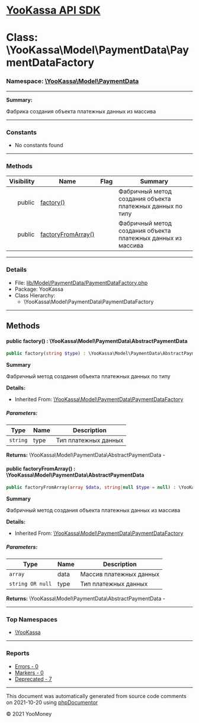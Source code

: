 # [YooKassa API SDK](../home.md)

# Class: \YooKassa\Model\PaymentData\PaymentDataFactory
### Namespace: [\YooKassa\Model\PaymentData](../namespaces/yookassa-model-paymentdata.md)
---
**Summary:**

Фабрика создания объекта платежных данных из массива

---
### Constants
* No constants found
---
### Methods
| Visibility | Name | Flag | Summary |
| ----------:| ---- | ---- | ------- |
| public | [factory()](../classes/YooKassa-Model-PaymentData-PaymentDataFactory.md#method_factory) |  | Фабричный метод создания объекта платежных данных по типу |
| public | [factoryFromArray()](../classes/YooKassa-Model-PaymentData-PaymentDataFactory.md#method_factoryFromArray) |  | Фабричный метод создания объекта платежных данных из массива |
---
### Details
* File: [lib/Model/PaymentData/PaymentDataFactory.php](../../lib/Model/PaymentData/PaymentDataFactory.php)
* Package: YooKassa
* Class Hierarchy:
  * \YooKassa\Model\PaymentData\PaymentDataFactory

---
## Methods
<a name="method_factory" class="anchor"></a>
#### public factory() : \YooKassa\Model\PaymentData\AbstractPaymentData

```php
public factory(string $type) : \YooKassa\Model\PaymentData\AbstractPaymentData
```

**Summary**

Фабричный метод создания объекта платежных данных по типу

**Details:**
* Inherited From: [\YooKassa\Model\PaymentData\PaymentDataFactory](../classes/YooKassa-Model-PaymentData-PaymentDataFactory.md)
##### Parameters:
| Type | Name | Description |
| ---- | ---- | ----------- |
| <code lang="php">string</code> | type  | Тип платежных данных |

**Returns:** \YooKassa\Model\PaymentData\AbstractPaymentData - 


<a name="method_factoryFromArray" class="anchor"></a>
#### public factoryFromArray() : \YooKassa\Model\PaymentData\AbstractPaymentData

```php
public factoryFromArray(array $data, string|null $type = null) : \YooKassa\Model\PaymentData\AbstractPaymentData
```

**Summary**

Фабричный метод создания объекта платежных данных из массива

**Details:**
* Inherited From: [\YooKassa\Model\PaymentData\PaymentDataFactory](../classes/YooKassa-Model-PaymentData-PaymentDataFactory.md)
##### Parameters:
| Type | Name | Description |
| ---- | ---- | ----------- |
| <code lang="php">array</code> | data  | Массив платежных данных |
| <code lang="php">string OR null</code> | type  | Тип платежных данных |

**Returns:** \YooKassa\Model\PaymentData\AbstractPaymentData - 



---

### Top Namespaces

* [\YooKassa](../namespaces/yookassa.md)

---

### Reports
* [Errors - 0](../reports/errors.md)
* [Markers - 0](../reports/markers.md)
* [Deprecated - 7](../reports/deprecated.md)

---

This document was automatically generated from source code comments on 2021-10-20 using [phpDocumentor](http://www.phpdoc.org/)

&copy; 2021 YooMoney